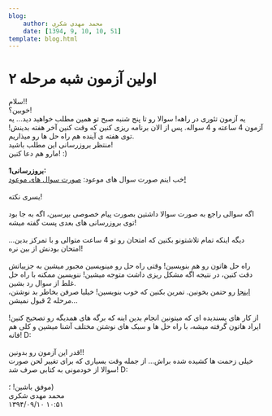 ```yaml
---
blog:
    author: محمد مهدی شکری
    date: [1394, 9, 10, 10, 51]
template: blog.html
---
```

# اولین آزمون شبه مرحله ۲

<div class="cnt">
سلام!!<div>خوبین؟!</div>
<div>یه آزمون تئوری در راهه! سوالا رو تا پنج شنبه صبح تو همین مطلب خواهید دید... یه آزمون 4 ساعته و 4 سواله. پس از الان برنامه ریزی کنین که وقت کنین آخر هفته بدینش! توی هفته ی آینده هم راه حل ها رو میذاریم.</div>
<div>منتظر بروزرسانی این مطلب باشید!</div>
<div>مارو هم دعا کنین! :)<br/><br/><b>بروزرسانی1:</b><br/>خب اینم صورت سوال های موعود: <a href="http://bayanbox.ir/info/2822684523277906826/theory-1" target="_blank">صورت سوال های موعود!</a><br/><br/>یسری نکته!<br/><br/>اگه سوالی راجع به صورت سوالا داشتین بصورت پیام خصوصی بپرسین، اگه به جا بود توی بروزرسانی های بعدی پست گفته میشه!<br/><br/>دیگه اینکه تمام تلاشتونو بکنین که امتحان رو تو 4 ساعت متوالی و با تمرکز بدین... امتحان بودنش از بین نره!<br/><br/>راه حل هاتون رو هم بنویسین! وقتی راه حل رو مینویسین مجبور میشین به جزییاتش دقت کنین، در نتیجه اگه مشکل ریزی داشت متوجه میشین! ننویسین ممکنه با راه حل غلط از سوال رد بشین. <br/><a href="http://opedia.ir/%D8%A2%D9%85%D9%88%D8%B2%D8%B4/%D8%A2%D9%85%D8%A7%D8%AF%D9%87%E2%80%8C%D8%B3%D8%A7%D8%B2%DB%8C_%D8%A8%D8%B1%D8%A7%DB%8C_%D8%A7%D9%84%D9%85%D9%BE%DB%8C%D8%A7%D8%AF/%D8%B1%D9%88%D8%B4_%D9%86%D9%88%D8%B4%D8%AA%D9%86_%D8%A7%D8%AB%D8%A8%D8%A7%D8%AA">اینجا</a> رو حتمن بخونین. تمرین بکنین که خوب بنویسین! خیلیا صرفن بخاطر بد نوشتن، مرحله 2 قبول نمیشن...<br/><br/>از کار های پسندیده ای که میتونین انجام بدین اینه که برگه های همدیگه رو تصحیح کنین! ایراد هاتون گرفته میشه، با راه حل ها و سبک های نوشتن مختلف آشنا میشین و کلی هم فانه! D:<br/><br/>قدر این آزمون رو بدونین!!</div>
<div>خیلی زحمت ها کشیده شده براش... از جمله وقت بسیاری که برای تغییر لحن صورت سوالا از خودمونی به کتابی صرف شد! D:</div>
<div><br/></div>
<div>موفق باشین! ؛)<br/>
</div>
</div>

<div class="blog-info">
    <div class="blog-author">محمد مهدی شکری</div>
    <div class="blog-date">۱۳۹۴/۰۹/۱۰ ۱۰:۵۱</div>
</div>

